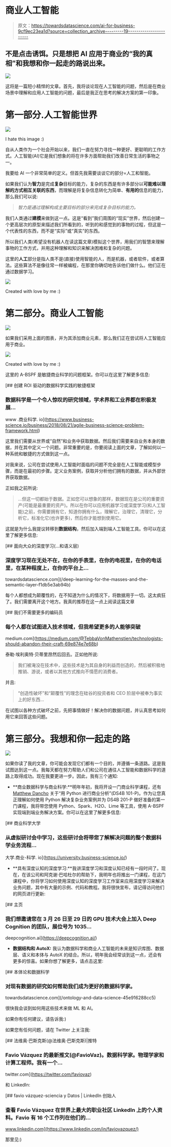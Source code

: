 # 商业人工智能

> 原文：<https://towardsdatascience.com/ai-for-business-9cf9ec23ea1d?source=collection_archive---------19----------------------->

## 不是点击诱饵。只是想把 AI 应用于商业的“我的真相”和我想和你一起走的路说出来。

![](img/b6a9e06bdc5252e3b06adb69c4d86477.png)

这将是一篇短小精悍的文章。首先，我将谈论现在人工智能的问题，然后是在商业场景中理解和应用人工智能的问题，最后是我正在思考的解决方案的第一印象。

# 第一部分.人工智能世界

![](img/65b8b1bd93e520143eef9ce134212091.png)

I hate this image :)

自从人类作为一个社会开始以来，我们一直在努力寻找一种更好、更聪明的工作方式。人工智能(AI)它是我们想象的将在许多方面帮助我们改善日常生活的事物之一。

我要给 AI 一个非常简单的定义。但首先我需要谈谈它的部分=人工和智能。

如果我们认为**智力**是完成**复杂**目标的能力，复杂的东西是有许多部分以**可能难以理解的方式相互关联的东西**，而理解是将复杂信息转化为简单、**有用的**信息的能力，那么我们可以说:

> *智力是通过理解构成主要目标的部分来完成复杂目标的能力。*

我们人类通过**建模**来做到这一点。这是“看到”我们周围的“现实”世界，然后创建一个更高层次的原型来描述我们所看到的，听到的和感觉到的事物的过程，但这是一个代表性的东西，而不是“实际”或“真实”的东西。

所以我们人类(希望没有机器人在读这篇文章)模拟这个世界，用我们的智慧来理解事物的工作方式，并用这种理解和知识来解决困难和复杂的问题。

这里的**人工**部分是指人类不是(直接)使用智能的人，而是机器，或者软件，或者算法。这些算法不是像往常一样被编程，在那里你确切地告诉他们做什么。他们正在通过数据学习。

![](img/bee1f50b190548040749c1273e3df629.png)

Created with love by me :)

# 第二部分。商业人工智能

![](img/5346dac1eb84827f76b8516f3dd36a9f.png)

如果我们采用上面的图表，并为其添加商业元素，那么我们正在尝试将人工智能应用于商业。

![](img/314dc2990b3f87b99c6d39f5e6497f9d.png)

Created with love by me :)

这里的 A-BSPF 是敏捷商业科学的问题框架。你可以在这里了解更多信息:

[](https://www.business-science.io/business/2018/08/21/agile-business-science-problem-framework.html) [## 创建 ROI 驱动的数据科学实践的敏捷框架

### 数据科学是一个令人惊叹的研究领域，学术界和工业界都在积极发展…

www .商业科学. io](https://www.business-science.io/business/2018/08/21/agile-business-science-problem-framework.html) 

这里我们需要从世界或“自然”和业务中获取数据。然后我们需要来自业务本身的数据，并在其中定义一个问题。非常重要的是，你要阅读上面的文章，了解如何以一种系统和敏捷的方式做到这一点。

对我来说，公司在尝试使用人工智能时面临的问题不完全是在人工智能或模型步骤，而是在最初的步骤。定义业务案例，获取并分析他们拥有的数据，并从外部世界获取数据。

正如我之前所说:

> …但这一切都始于数据。正如您可以想象的那样，数据现在是公司的重要资产(可能是最重要的资产)。所以在你可以应用机器学习或深度学习(和人工智能)之前，你需要拥有它，知道你拥有什么，理解它，治理它，清理它，分析它，标准化它(也许更多)，然后你才能想到使用它。

这就是为什么我提议转移到**数据结构**，然后加入端到端人工智能工具。你可以在这里了解更多信息:

[](/deep-learning-for-the-masses-and-the-semantic-layer-f1db5e3ab94b) [## 面向大众的深度学习(…和语义层)

### 深度学习现在无处不在，在你的手表里，在你的电视里，在你的电话里，在某种程度上，在你的平台上…

towardsdatascience.com](/deep-learning-for-the-masses-and-the-semantic-layer-f1db5e3ab94b) 

每个人都想成为颠覆性的，在不知道为什么的情况下，将数据用于一切。这太疯狂了。我们需要离开这个地方。我真的推荐在这一点上阅读这篇文章

[](https://medium.com/@TebbaVonMathenstien/technologists-should-abandon-their-craft-69e874e7e68b) [## 我们不需要更多的编码员

### 每个人都在试图进入技术领域，但我希望更多的人能够突破

medium.com](https://medium.com/@TebbaVonMathenstien/technologists-should-abandon-their-craft-69e874e7e68b) 

泰勒·埃利奥特·贝蒂里昂然后回去。正如他所说:

> 我们被淹没在技术中，这些技术是为其自身的利益而创造的，然后被积极地推销、游说，或者以其他方式推向不情愿的消费者。

并且:

> “创造性破坏”和“颠覆性”的理念在硅谷的投资者和 CEO 阶层中被奉为事实上的好东西…

在试图以各种方式破坏之前，先把事情做好！解决你的数据问题，并认真思考如何用它来回答这些问题。

# 第三部分。我想和你一起走的路

![](img/41d6923f9d3640cd36b9f261bb213bfb.png)

如果你读了我的文章，你可能会发现它们都有一个目的，并遵循一条道路。这是我试图达到这一点。我每天都在努力帮助人们和公司在通往人工智能和数据科学的道路上取得成功。现在我要更进一步。因此，我有三个通知:

*   **商业数据科学与商业科学:**明年年初，我将开设一门商业科学课程，还有 [Matthew Dancho](https://medium.com/u/2ba518663a6?source=post_page-----9cf9ec23ea1d--------------------------------) 关于“用 Python 进行商业分析”(DS4B 101-P)。作为让您真正理解如何使用 Python 解决复杂业务案例并为 DS4B 201-P 做好准备的第一门课程，我将带您使用 Python、Spark、H2O、Lime 等工具，使用 A-BSPF 实现端到端业务解决方案。你可以在这里了解更多信息:

[](https://university.business-science.io/) [## 商业科学大学

### 从虚拟研讨会中学习，这些研讨会将带您了解解决问题的整个数据科学业务流程…

大学.商业-科学. io](https://university.business-science.io/) 

*   **具有深度认知的深度学习:**我讲深度学习和深度认知已经有一段时间了。现在，在该公司和阿克谢·巴哈杜尔的帮助下，我明年也将推出一门课程，在这门课程中，你将学习如何使用深度认知的深度学习工作室来应用深度学习来解决业务问题，其中有大量的示例、代码和教程。我将很快宣布，请记得访问他们的网页进行更新:

[](https://deepcognition.ai/) [## 主页

### 我们想邀请您在 3 月 26 日至 29 日的 GPU 技术大会上加入 Deep Cognition 的团队，展位号为 1035…

deepcognition.ai](https://deepcognition.ai/) 

*   **数据结构和 AutoX:** 我认为数据科学和商业人工智能的未来是知识库图、数据层、语义和本体与 AutoX 的结合。所以，明年我会经常谈到这一点，还会有更多的惊喜。如果你想了解更多，请点击这里:

[](/ontology-and-data-science-45e916288cc5) [## 本体论和数据科学

### 对现有数据的研究如何帮助我们成为更好的数据科学家。

towardsdatascience.com](/ontology-and-data-science-45e916288cc5) 

很快我会谈到如何用这些技术来做 ML 和 AI。

如果你有任何建议，请告诉我:)

如果您有任何问题，请在 Twitter 上关注我:

[](https://twitter.com/faviovaz) [## 法维奥·巴斯克斯(@法维奥·巴斯克斯)|推特

### Favio Vázquez 的最新推文(@FavioVaz)。数据科学家。物理学家和计算工程师。我有一个…

twitter.com](https://twitter.com/faviovaz) 

和 LinkedIn:

[](https://www.linkedin.com/in/faviovazquez/) [## favio vázquez-sciencia y Datos | LinkedIn 创始人

### 查看 Favio Vázquez 在世界上最大的职业社区 LinkedIn 上的个人资料。Favio 有 16 个工作列在他们的…

www.linkedin.com](https://www.linkedin.com/in/faviovazquez/) 

那里见:)